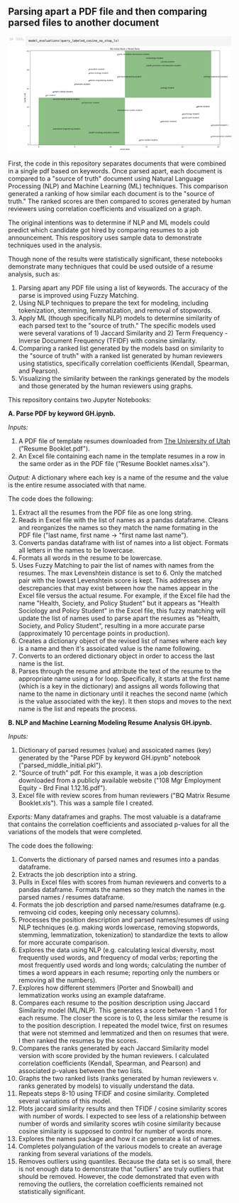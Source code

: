 ## Parsing apart a PDF file and then comparing parsed files to another document
![Untitled](Untitled.jpg)



First, the code in this repository separates documents that were combined in a single pdf based on keywords. Once parsed apart, each document is compared to a "source of truth" document using Natural Language Processing (NLP) and Machine Learning (ML) techniques. This comparison generated a ranking of how similar each document is to the "source of truth." The ranked scores are then compared to scores generated by human reviewers using correlation coefficients and visualized on a graph. 

The original intentions was to determine if NLP and ML models could predict which candidate got hired by comparing resumes to a job announcement. This respository uses sample data to demonstrate techniques used in the analysis.

Though none of the results were statistically significant, these notebooks demonstrate many techniques that could be used outside of a resume analysis, such as: 

1. Parsing apart any PDF file using a list of keywords. The accuracy of the parse is improved using Fuzzy Matching.
2. Using NLP techniques to prepare the text for modeling, including tokenization, stemming, lemmatization, and removal of stopwords.
3. Apply ML (though specifically NLP) models to determine similarity of each parsed text to the "source of truth." The specific models used were several varations of 1) Jaccard Similarity and 2) Term Frequency - Inverse Document Frequency (TFIDF) with consine similarity. 
4. Comparing a ranked list generated by the models basd on similarity to the "source of truth" with a ranked list generated by human reviewers using statistics, specifically correlation coefficients (Kendall, Spearman, and Pearson). 
5. Visualizing the similarity between the rankings generated by the models and those generated by the human reviewers using graphs.


This repository contains two Jupyter Notebooks: 

**A. Parse PDF by keyword GH.ipynb.**

*Inputs:*
1. A PDF file of template resumes downloaded from [The University of Utah](https://writingcenter.utah.edu/writing-resources/Resume%20Booklet.pdf) ("Resume Booklet.pdf").
2. An Excel file containing each name in the template resumes in a row in the same order as in the PDF file ("Resume Booklet names.xlsx").

*Output:* A dictionary where each key is a name of the resume and the value is the entire resume associated with that name. 

The code does the following: 
1. Extract all the resumes from the PDF file as one long string.
2. Reads in Excel file with the list of names as a pandas dataframe. Cleans and reorganizes the names so they match the name formating in the PDF file ("last name, first name &rarr; "first name last name").
3. Converts pandas dataframe with list of names into a list object. Formats all letters in the names to be lowercase.
4. Formats all words in the resume to be lowercase.
5. Uses Fuzzy Matching to pair the list of names with names from the resumes. The max Levenshtein distance is set to 6. Only the matched pair with the lowest Levenshtein score is kept. This addresses any descrepancies that may exist between how the names appear in the Excel file versus the actual resume. For example, if the Excel file had the name "Health, Society, and Policy Student" but it appears as "Health Sociology and Policy Student" in the Excel file, this fuzzy matching will update the list of names used to parse apart the resumes as "Health, Society, and Policy Student", resulting in a more accurate parse (approximately 10 percentage points in production).
6. Creates a dictionary object of the revised list of names where each key is a name and then it's assoicated value is the name following.
7. Converts to an ordered dictionary object in order to access the last name is the list.
8. Parses through the resume and attribute the text of the resume to the appropriate name using a for loop. Specifically, it starts at the first name (which is a key in the dictionary) and assigns all words following that name to the name in dictionary until it reaches the second name (which is the value associated with the key). It then stops and moves to the next name is the list and repeats the process.

**B. NLP and Machine Learning Modeling Resume Analysis GH.ipynb.**

*Inputs:*
1. Dictionary of parsed resumes (value) and assoicated names (key) generated by the "Parse PDF by keyword GH.ipynb" notebook ("parsed_middle_initial.pkl").
2. "Source of truth" pdf. For this example, it was a job description downloaded from a publicly available website ("108 Mgr Employment Equity - Brd Final 1.12.16.pdf").
3. Excel file with review scores from human reviewers ("BQ Matrix Resume Booklet.xls"). This was a sample file I created.

*Exports:* Many dataframes and graphs. The most valuable is a dataframe that contains the correlation coefficients and associated p-values for all the variations of the models that were completed. 

The code does the following:
1. Converts the dictionary of parsed names and resumes into a pandas dataframe.
2. Extracts the job description into a string.
3. Pulls in Excel files with scores from human reviewers and converts to a pandas dataframe. Formats the names so they match the names in the parsed names / resumes dataframe.
4. Formats the job description and parsed name/resumes dataframe (e.g. remvoing cid codes, keeping only necessary columns).
5. Processes the position description and parsed names/resumes df using NLP techniques (e.g. making words lowercase, removing stopwords, stemming, lemmatization, tokenization) to standardize the texts to allow for more accurate comparison.
6. Explores the data using NLP (e.g. calculating lexical diversity, most frequently used words, and frequency of modal verbs; reporting the most frequently used words and long words; calculating the number of times a word appears in each resume; reporting only the numbers or removing all the numbers).
7. Explores how different stemmers (Porter and Snowball) and lemmatization works using an example dataframe.
8. Compares each resume to the position description using Jaccard Similarity model (ML/NLP). This generates a score between -1 and 1 for each resume. The closer the score is to 0, the less similar the resume is to the position description. I repeated the model twice, first on resumes that were not stemmed and lemmatized and then on resumes that were. I then ranked the resumes by the scores.
9. Compares the ranks generated by each Jaccard Similarity model version with score provided by the human reviewers. I calculated correlation coefficients (Kendall, Spearman, and Pearson) and associated p-values between the two lists.
10. Graphs the two ranked lists (ranks generated by human reviewers v. ranks generated by models) to visually understand the data.
11. Repeats steps 8-10 using TFIDF and cosine similarity. Completed several variations of this model.
12. Plots jaccard similarity results and then TFIDF / cosine similarity scores with number of words. I expected to see less of a relationship between number of words and similarity scores wtih cosine similarity because cosine similarity is supposed to control for number of words more.
13. Explores the names package and how it can generate a list of names. 
14. Completes polyangulation of the various models to create an average ranking from several variations of the models.
15. Removes outliers using quantiles. Because the data set is so small, there is not enough data to demonstrate that "outliers" are truly outliers that should be removed. However, the code demonstrated that even with removing the outliers, the correlation coefficients remained not statistically significant. 



